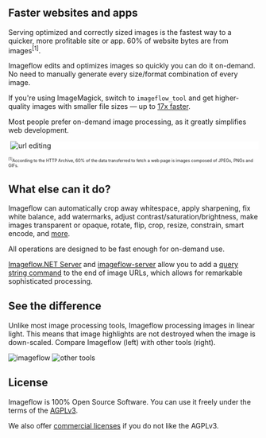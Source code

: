 ## Faster websites and apps

Serving optimized and correctly sized images is the fastest way to a quicker, more profitable site or app. 60% of website bytes are from images<sup>[1]</sup>. 

Imageflow edits and optimizes images so quickly you can do it on-demand. No need to manually generate every size/format combination of every image.

If you're using ImageMagick, switch to `imageflow_tool` and get higher-quality images with smaller file sizes &mdash; up to [17x faster](https://github.com/imazen/imageflow/tree/master/docker/imageflow_bench_ubuntu20#imageflow-benchmarking-image-based-on-ubuntu-2004).

Most people prefer on-demand image processing, as it greatly simplifies web development. 

<div style="background-color:white;">
<img src="https://www.imageflow.io/images/imageflow-responsive.svg" alt=""/> <img src="https://www.imageflow.io/images/edit-url.gif" alt="url editing" />
</div>

<span style="font-size:60%"><sup>[1]</sup>According to the HTTP Archive, 60% of the data transferred to fetch a web page is images composed of JPEGs, PNGs and GIFs.</span>

## What else can it do?

Imageflow can automatically crop away whitespace, apply sharpening, fix white balance, add watermarks, adjust contrast/saturation/brightness, make images transparent or opaque, rotate, flip, crop, resize, constrain, smart encode, and [more](https://docs.imageflow.io/).

All operations are designed to be fast enough for on-demand use. 

[Imageflow.NET Server](https://github.com/imazen/imageflow-dotnet-server) and [imageflow-server](https://github.com/imazen/imageflow) allow you to add a [query string command](https://docs.imageflow.io/querystring/introduction.html) to the end of image URLs, which allows for remarkable sophisticated processing. 

## See the difference

Unlike most image processing tools, Imageflow processing images in linear light. This means that image highlights are not destroyed when the image is down-scaled. Compare Imageflow (left) with other tools (right).

![imageflow](https://s3.amazonaws.com/resizer-web/pluginexamples/snowing_300_linear.jpg) ![other tools](https://s3.amazonaws.com/resizer-web/pluginexamples/snowing_300_srgb.jpg)

## License

Imageflow is 100% Open Source Software. You can use it freely under the terms of the [AGPLv3](https://www.gnu.org/licenses/agpl-3.0.en.html). 

We also offer [commercial licenses](https://imageresizing.net/pricing) if you do not like the AGPLv3. 
